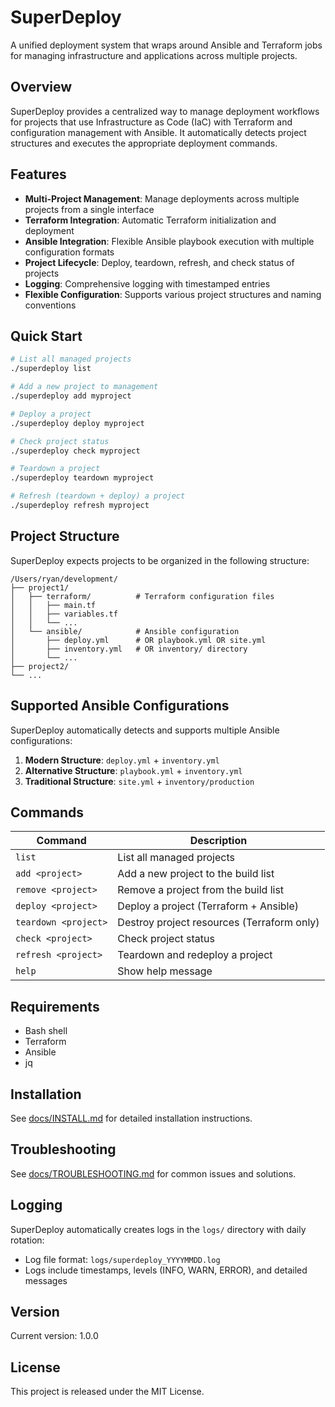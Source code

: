 # SuperDeploy

A unified deployment system that wraps around Ansible and Terraform jobs for managing infrastructure and applications across multiple projects.

## Overview

SuperDeploy provides a centralized way to manage deployment workflows for projects that use Infrastructure as Code (IaC) with Terraform and configuration management with Ansible. It automatically detects project structures and executes the appropriate deployment commands.

## Features

- **Multi-Project Management**: Manage deployments across multiple projects from a single interface
- **Terraform Integration**: Automatic Terraform initialization and deployment
- **Ansible Integration**: Flexible Ansible playbook execution with multiple configuration formats
- **Project Lifecycle**: Deploy, teardown, refresh, and check status of projects
- **Logging**: Comprehensive logging with timestamped entries
- **Flexible Configuration**: Supports various project structures and naming conventions

## Quick Start

```bash
# List all managed projects
./superdeploy list

# Add a new project to management
./superdeploy add myproject

# Deploy a project
./superdeploy deploy myproject

# Check project status
./superdeploy check myproject

# Teardown a project
./superdeploy teardown myproject

# Refresh (teardown + deploy) a project
./superdeploy refresh myproject
```

## Project Structure

SuperDeploy expects projects to be organized in the following structure:

```
/Users/ryan/development/
├── project1/
│   ├── terraform/          # Terraform configuration files
│   │   ├── main.tf
│   │   ├── variables.tf
│   │   └── ...
│   └── ansible/            # Ansible configuration
│       ├── deploy.yml      # OR playbook.yml OR site.yml
│       ├── inventory.yml   # OR inventory/ directory
│       └── ...
├── project2/
└── ...
```

## Supported Ansible Configurations

SuperDeploy automatically detects and supports multiple Ansible configurations:

1. **Modern Structure**: `deploy.yml` + `inventory.yml`
2. **Alternative Structure**: `playbook.yml` + `inventory.yml`
3. **Traditional Structure**: `site.yml` + `inventory/production`

## Commands

| Command | Description |
|---------|-------------|
| `list` | List all managed projects |
| `add <project>` | Add a new project to the build list |
| `remove <project>` | Remove a project from the build list |
| `deploy <project>` | Deploy a project (Terraform + Ansible) |
| `teardown <project>` | Destroy project resources (Terraform only) |
| `check <project>` | Check project status |
| `refresh <project>` | Teardown and redeploy a project |
| `help` | Show help message |

## Requirements

- Bash shell
- Terraform
- Ansible
- jq

## Installation

See [docs/INSTALL.md](docs/INSTALL.md) for detailed installation instructions.

## Troubleshooting

See [docs/TROUBLESHOOTING.md](docs/TROUBLESHOOTING.md) for common issues and solutions.

## Logging

SuperDeploy automatically creates logs in the `logs/` directory with daily rotation:
- Log file format: `logs/superdeploy_YYYYMMDD.log`
- Logs include timestamps, levels (INFO, WARN, ERROR), and detailed messages

## Version

Current version: 1.0.0

## License

This project is released under the MIT License.